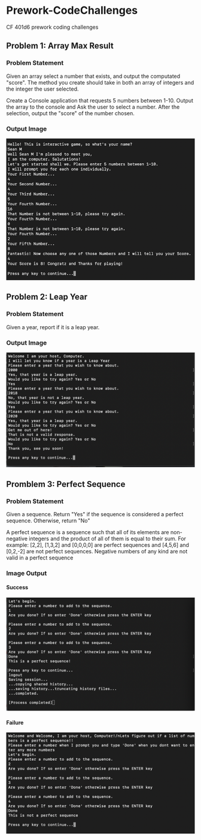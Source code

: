 # Prework-CodeChallenges
CF 401d6 prework coding challenges 

## Problem 1: Array Max Result

### Problem Statement
Given an array select a number that exists, and output the computated "score". The method you create should take in both an array of integers and the integer the user selected.

Create a Console application that requests 5 numbers between 1-10. Output the array to the console and Ask the user to select a number. After the selection, output the "score" of the number chosen.

### Output Image

![cr1](ArrayMultiplier.png)

## Problem 2: Leap Year

### Problem Statement
Given a year, report if it is a leap year.

### Output Image

![cr2](LeapYear.png)

## Promblem 3: Perfect Sequence

### Problem Statement
Given a sequence. Return "Yes" if the sequence is considered a perfect sequence. Otherwise, return "No"

A perfect sequence is a sequence such that all of its elements are non-negative integers and the product of all of them is equal to their sum. For example: [2,2], [1,3,2] and [0,0,0,0] are perfect sequences and [4,5,6] and [0,2,-2] are not perfect sequences. Negative numbers of any kind are not valid in a perfect sequence

### Image Output

#### Success
![cr3a](PerfectSeq.png)

#### Failure
![cr3b](NotPerfectSeq.png)
